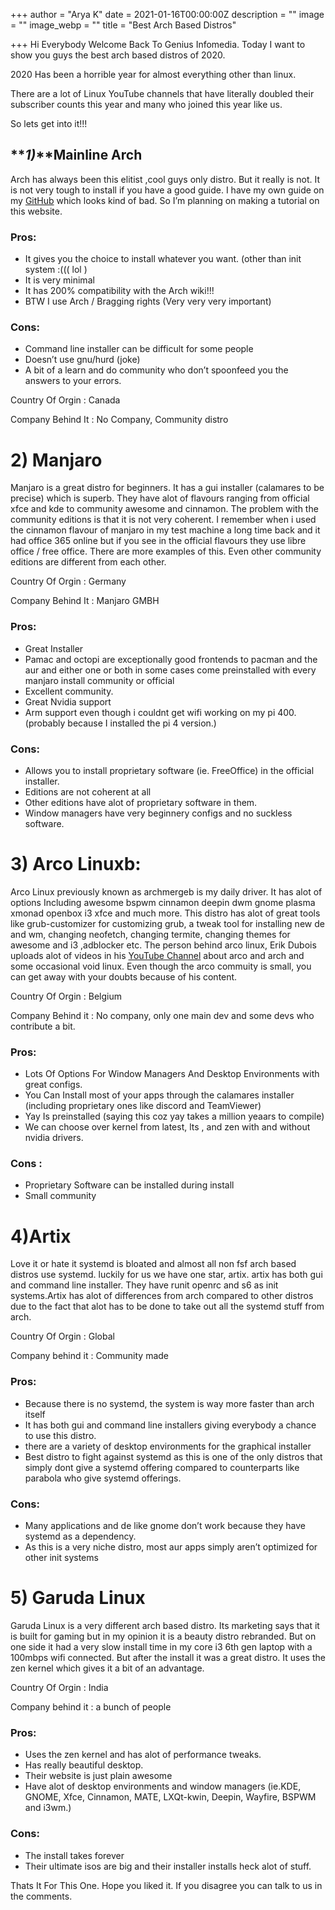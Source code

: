 +++
author = "Arya K"
date = 2021-01-16T00:00:00Z
description = ""
image = ""
image_webp = ""
title = "Best Arch Based Distros"

+++
Hi Everybody Welcome Back To Genius Infomedia. Today I want to show you guys the best arch based distros of 2020.

2020 Has been a horrible year for almost everything other than linux.

There are a lot of Linux YouTube channels that have literally doubled their subscriber counts this year and many who joined this year like us.

So lets get into it!!!

## **_1)_**Mainline Arch

Arch has always been this elitist ,cool guys only distro. But it really is not. It is not very tough to install if you have a good guide. I have my own guide on my [GitHub](https://github.com/aryas221/geniusawesome/blob/main/arch%20guide) which looks kind of bad. So I’m planning on making a tutorial on this website.

### Pros:

* It gives you the choice to install whatever you want. (other than init system :((( lol )
* It is very minimal
* It has 200% compatibility with the Arch wiki!!!
* BTW I use Arch / Bragging rights (Very very very important)

### Cons:

* Command line installer can be difficult for some people
* Doesn’t use gnu/hurd (joke)
* A bit of a learn and do community who don’t spoonfeed you the answers to your errors.

Country Of Orgin : Canada

Company Behind It : No Company, Community distro

# 2) Manjaro

Manjaro is a great distro for beginners. It has a gui installer (calamares to be precise) which is superb. They have alot of flavours ranging from official xfce and kde to community awesome and cinnamon. The problem with the community editions is that it is not very coherent. I remember when i used the cinnamon flavour of manjaro in my test machine a long time back and it had office 365 online but if you see in the official flavours they use libre office / free office. There are more examples of this. Even other community editions are different from each other.

Country Of Orgin : Germany

Company Behind It : Manjaro GMBH

### Pros:

* Great Installer
* Pamac and octopi are exceptionally good frontends to pacman and the aur and either one or both in some cases come preinstalled with every manjaro install community or official
* Excellent community.
* Great Nvidia support
* Arm support even though i couldnt get wifi working on my pi 400. (probably because I installed the pi 4 version.)

### Cons:

* Allows you to install proprietary software (ie. FreeOffice) in the official installer.
* Editions are not coherent at all
* Other editions have alot of proprietary software in them.
* Window managers have very beginnery configs and no suckless software.

# 3) Arco Linuxb:

Arco Linux previously known as archmergeb is my daily driver. It has alot of options Including awesome bspwm cinnamon deepin dwm gnome plasma xmonad openbox i3 xfce and much more. This distro has alot of great tools like grub-customizer for customizing grub, a tweak tool for installing new de and wm, changing neofetch, changing termite, changing themes for awesome and i3 ,adblocker etc. The person behind arco linux, Erik Dubois uploads alot of videos in his [YouTube Channel](https://www.youtube.com/erikdubois) about arco and arch and some occasional void linux. Even though the arco commuity is small, you can get away with your doubts because of his content.

Country Of Orgin : Belgium

Company Behind it : No company, only one main dev and some devs who contribute a bit.

### Pros:

* Lots Of Options For Window Managers And Desktop Environments with great configs.
* You Can Install most of your apps through the calamares installer (including proprietary ones like discord and TeamViewer)
* Yay Is preinstalled (saying this coz yay takes a million yeaars to compile)
* We can choose over kernel from latest, lts , and zen with and without nvidia drivers.

### Cons :

* Proprietary Software can be installed during install
* Small community

# 4)Artix

Love it or hate it systemd is bloated and almost all non fsf arch based distros use systemd. luckily for us we have one star, artix. artix has both gui and command line installer. They have runit openrc and s6 as init systems.Artix has alot of differences from arch compared to other distros due to the fact that alot has to be done to take out all the systemd stuff from arch.

Country Of Orgin : Global

Company behind it : Community made

### Pros:

* Because there is no systemd, the system is way more faster than arch itself
* It has both gui and command line installers giving everybody a chance to use this distro.
* there are a variety of desktop environments for the graphical installer
* Best distro to fight against systemd as this is one of the only distros that simply dont give a systemd offering compared to counterparts like parabola who give systemd offerings.

### Cons:

* Many applications and de like gnome don’t work because they have systemd as a dependency.
* As this is a very niche distro, most aur apps simply aren’t optimized for other init systems

# 5) Garuda Linux

Garuda Linux is a very different arch based distro. Its marketing says that it is built for gaming but in my opinion it is a beauty distro rebranded. But on one side it had a very slow install time in my core i3 6th gen laptop with a 100mbps wifi connected. But after the install it was a great distro. It uses the zen kernel which gives it a bit of an advantage.

Country Of Orgin : India

Company behind it : a bunch of people

### Pros:

* Uses the zen kernel and has alot of performance tweaks.
* Has really beautiful desktop.
* Their website is just plain awesome
* Have alot of desktop environments and window managers (ie.KDE, GNOME, Xfce, Cinnamon, MATE, LXQt-kwin, Deepin, Wayfire, BSPWM and i3wm.)

### Cons:

* The install takes forever
* Their ultimate isos are big and their installer installs heck alot of stuff.

Thats It For This One. Hope you liked it. If you disagree you can talk to us in the comments.